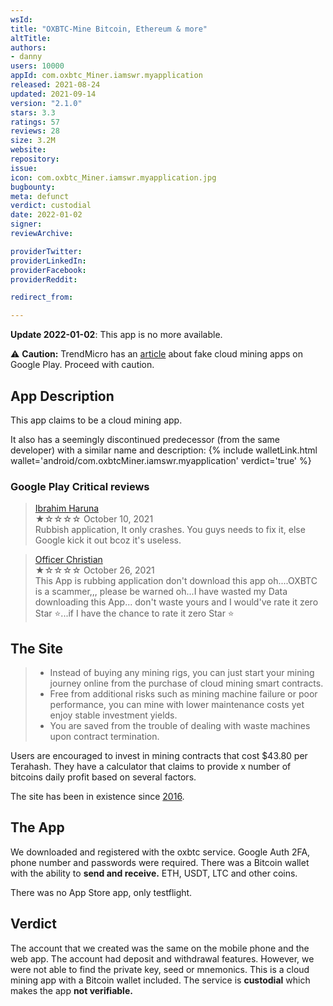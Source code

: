 ```yaml
---
wsId: 
title: "OXBTC-Mine Bitcoin, Ethereum & more"
altTitle: 
authors:
- danny
users: 10000
appId: com.oxbtc_Miner.iamswr.myapplication
released: 2021-08-24
updated: 2021-09-14
version: "2.1.0"
stars: 3.3
ratings: 57
reviews: 28
size: 3.2M
website: 
repository: 
issue: 
icon: com.oxbtc_Miner.iamswr.myapplication.jpg
bugbounty: 
meta: defunct
verdict: custodial
date: 2022-01-02
signer: 
reviewArchive:

providerTwitter: 
providerLinkedIn: 
providerFacebook: 
providerReddit: 

redirect_from:

---
```


**Update 2022-01-02**: This app is no more available.

⚠️ **Caution:** TrendMicro has an [article](https://www.trendmicro.com/en_us/research/21/h/fake-cryptocurrency-mining-apps-trick-victims-into-watching-ads-.html) about fake cloud mining apps on Google Play. Proceed with caution.

## App Description

This app claims to be a cloud mining app.

It also has a seemingly discontinued predecessor (from the same developer) with a similar name and description: {% include walletLink.html wallet='android/com.oxbtcMiner.iamswr.myapplication' verdict='true' %}

### Google Play Critical reviews

> [Ibrahim Haruna](https://play.google.com/store/apps/details?id=com.oxbtc_Miner.iamswr.myapplication&reviewId=gp%3AAOqpTOHWpfu2LaRrQcEPXq4lGMtZrMMcgG6Iq6tY_9hzkMlZ_kuXeeijeklYF30_ueMQzzQ3eYblM8yomBznnus)<br>
  ★☆☆☆☆ October 10, 2021 <br>
       Rubbish application, It only crashes. You guys needs to fix it, else Google kick it out bcoz it's useless.

> [Officer Christian](https://play.google.com/store/apps/details?id=com.oxbtc_Miner.iamswr.myapplication&reviewId=gp%3AAOqpTOFV-qI8CLmWQ8SoMTaJkieVbWRLe81LRnOTQw0uQPq4NoIzfnSU9aLudDLZ4lOhSnyNLbzGqAdjnZrhYPY)<br>
  ★☆☆☆☆ October 26, 2021 <br>
       This App is rubbing application don't download this app oh....OXBTC is a scammer,,, please be warned oh...I have wasted my Data downloading this App... don't waste yours and I would've rate it zero Star ⭐...if I have the chance to rate it zero Star ⭐

## The Site

> - Instead of buying any mining rigs, you can just start your mining journey online from the purchase of cloud mining smart contracts.
> - Free from additional risks such as mining machine failure or poor performance, you can mine with lower maintenance costs yet enjoy stable investment yields.
> - You are saved from the trouble of dealing with waste machines upon contract termination.

Users are encouraged to invest in mining contracts that cost $43.80 per Terahash. They have a calculator that claims to provide x number of bitcoins daily profit based on several factors.

The site has been in existence since [2016](https://web.archive.org/web/20161024161526/https://oxbtc.com/).

## The App

We downloaded and registered with the oxbtc service. Google Auth 2FA, phone number and passwords were required. There was a Bitcoin wallet with the ability to **send and receive.** ETH, USDT, LTC and other coins.

There was no App Store app, only testflight.

## Verdict

The account that we created was the same on the mobile phone and the web app. The account had deposit and withdrawal features. However, we were not able to find the private key, seed or mnemonics. This is a cloud mining app with a Bitcoin wallet included. The service is **custodial** which makes the app **not verifiable.**
